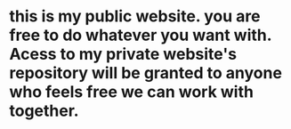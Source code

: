 # this is my public website. you are free to do whatever you want with. Acess to my private website's repository will be granted to anyone who feels free we can work with together. 

